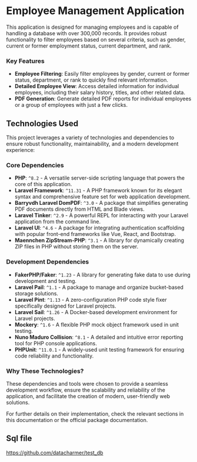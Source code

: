 # Employee Management Application

This application is designed for managing employees and is capable of handling a database with over 300,000 records. It provides robust functionality to filter employees based on several criteria, such as gender, current or former employment status, current department, and rank. 

### Key Features
- **Employee Filtering**: Easily filter employees by gender, current or former status, department, or rank to quickly find relevant information.
- **Detailed Employee View**: Access detailed information for individual employees, including their salary history, titles, and other related data.
- **PDF Generation**: Generate detailed PDF reports for individual employees or a group of employees with just a few clicks.

## Technologies Used

This project leverages a variety of technologies and dependencies to ensure robust functionality, maintainability, and a modern development experience:

### Core Dependencies
- **PHP**: `^8.2` - A versatile server-side scripting language that powers the core of this application.
- **Laravel Framework**: `^11.31` - A PHP framework known for its elegant syntax and comprehensive feature set for web application development.
- **Barryvdh Laravel DomPDF**: `^3.0` - A package that simplifies generating PDF documents directly from HTML and Blade views.
- **Laravel Tinker**: `^2.9` - A powerful REPL for interacting with your Laravel application from the command line.
- **Laravel UI**: `^4.6` - A package for integrating authentication scaffolding with popular front-end frameworks like Vue, React, and Bootstrap.
- **Maennchen ZipStream-PHP**: `^3.1` - A library for dynamically creating ZIP files in PHP without storing them on the server.

### Development Dependencies
- **FakerPHP/Faker**: `^1.23` - A library for generating fake data to use during development and testing.
- **Laravel Pail**: `^1.1` - A package to manage and organize bucket-based storage solutions.
- **Laravel Pint**: `^1.13` - A zero-configuration PHP code style fixer specifically designed for Laravel projects.
- **Laravel Sail**: `^1.26` - A Docker-based development environment for Laravel projects.
- **Mockery**: `^1.6` - A flexible PHP mock object framework used in unit testing.
- **Nuno Maduro Collision**: `^8.1` - A detailed and intuitive error reporting tool for PHP console applications.
- **PHPUnit**: `^11.0.1` - A widely-used unit testing framework for ensuring code reliability and functionality.

### Why These Technologies?
These dependencies and tools were chosen to provide a seamless development workflow, ensure the scalability and reliability of the application, and facilitate the creation of modern, user-friendly web solutions.

For further details on their implementation, check the relevant sections in this documentation or the official package documentation.

## Sql file
https://github.com/datacharmer/test_db
